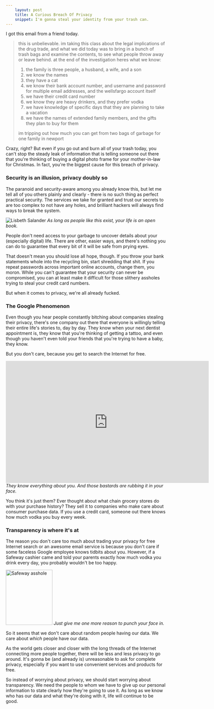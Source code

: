 ```yaml
---
    layout: post
    title: A Curious Breach Of Privacy
    snippet: I'm gonna steal your identity from your trash can.
---
```


I got this email from a friend today.

> this is unbelievable. im taking this class about the legal implications of the drug trade, and what we did today was to bring in a bunch of trash bags and examine the contents, to see what people throw away or leave behind. at the end of the investigation heres what we know:
> 
> 1) the family is three people, a husband, a wife, and a son  
> 2) we know the names  
> 3) they have a cat  
> 4) we know their bank account number, and username and password for multiple email addresses, and the wellsfargo account itself  
> 5) we have their credit card number  
> 6) we know they are heavy drinkers, and they prefer vodka   
> 7) we have knowledge of specific days that they are planning to take a vacation  
> 8) we have the names of extended family members, and the gifts they plan to buy for them  
>  
> im tripping out how much you can get from two bags of garbage for one family in newport

Crazy, right? But even if you go out and burn all of your trash today, you can't stop the steady leak of information that is telling someone out there that you're thinking of buying a digital photo frame for your mother-in-law for Christmas. In fact, you're the biggest cause for this breach of privacy.

### Security is an illusion, privacy doubly so ###

The paranoid and security-aware among you already know this, but let me tell all of you others plainly and clearly - there is no such thing as perfect practical security. The services we take for granted and trust our secrets to are too complex to not have any holes, and brilliant hackers will always find ways to break the system.

<div class="image-and-caption">
    <img src="{{root_url}}/images/blog/2010/10/lisbeth-salander.jpg" title="From http://www.altfg.com/blog/movie/carey-mulligan-the-girl-with-the-dragon-tattoo/" alt="Lisbeth Salander">
    <em>As long as people like this exist, your life is an open book.</em>
</div>

People don't need access to your garbage to uncover details about your (especially digital) life. There are other, easier ways, and there's nothing you can do to guarantee that every bit of it will be safe from prying eyes.

That doesn't mean you should lose all hope, though. If you throw your bank statements whole into the recycling bin, start shredding that shit. If you repeat passwords across important online accounts, change them, you moron. While you can't guarantee that your security can never be compromised, you can at least make it difficult for those slithery assholes trying to steal your credit card numbers.

But when it comes to privacy, we're all already fucked.

### The Google Phenomenon ###

Even though you hear people constantly bitching about companies stealing their privacy, there's one company out there that everyone is willingly telling their entire life's stories to, day by day. They know when your next dentist appointment is, they know that you're thinking of getting a tattoo, and even though you haven't even told your friends that you're trying to have a baby, they know.

But you don't care, because you get to search the Internet for free.

<div class="image-and-caption">
    <div>
        <object width="640" height="385"><param name="movie" value="http://www.youtube.com/v/3-WRn9keARE?fs=1&amp;hl=en_US"></param><param name="allowFullScreen" value="true"></param><param name="allowscriptaccess" value="always"></param><embed src="http://www.youtube.com/v/3-WRn9keARE?fs=1&amp;hl=en_US" type="application/x-shockwave-flash" allowscriptaccess="always" allowfullscreen="true" width="640" height="385"></embed></object>
    </div>
    <em>They know everything about you. And those bastards are rubbing it in your face.</em>
</div>

You think it's just them? Ever thought about what chain grocery stores do with your purchase history? They sell it to companies who make care about consumer purchase data. If you use a credit card, someone out there knows how much vodka you buy every week.

### Transparency is where it's at ###

The reason you don't care too much about trading your privacy for free Internet search or an awesome email service is because you don't care if some faceless Google employee knows tidbits about you. However, if a Safeway cashier came and told your parents exactly how much vodka you drink every day, you probably wouldn't be too happy.

<div class="image-and-caption">
    <img src="{{root_url}}/images/blog/2010/10/safeway-asshole.gif" title="From http://shop.safeway.com/corporate/safeway/feedback/default1_ef.asp" alt="Safeway asshole" width="147px" height="174px">
    <em>Just give me one more reason to punch your face in.</em>
</div>

So it seems that we don't care about random people having our data. We care about _which_ people have our data.

As the world gets closer and closer with the long threads of the Internet connecting more people together, there will be less and less privacy to go around. It's gonna be (and already is) unreasonable to ask for complete privacy, especially if you want to use convenient services and products for free.

So instead of worrying about privacy, we should start worrying about transparency. We need the people to whom we have to give up our personal information to state clearly how they're going to use it. As long as we know who has our data and what they're doing with it, life will continue to be good.
